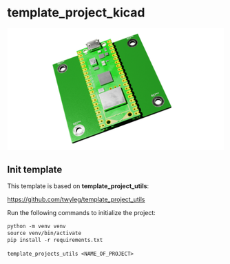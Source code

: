 # template_project_kicad

![Alt text](export/3d/3D_blender_top.png "a title")


## Init template

This template is based on **template_project_utils**:

https://github.com/twyleg/template_project_utils

Run the following commands to initialize the project:

    python -m venv venv
    source venv/bin/activate
    pip install -r requirements.txt

    template_projects_utils <NAME_OF_PROJECT>